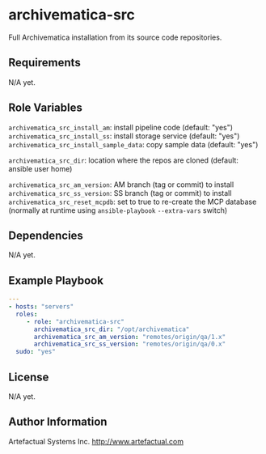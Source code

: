 archivematica-src
=================

Full Archivematica installation from its source code repositories.

Requirements
------------

N/A yet.

Role Variables
--------------

`archivematica_src_install_am`: install pipeline code (default: "yes")
`archivematica_src_install_ss`: install storage service (default: "yes")
`archivematica_src_install_sample_data`: copy sample data (default: "yes")

`archivematica_src_dir`: location where the repos are cloned (default: ansible user home)

`archivematica_src_am_version`: AM branch (tag or commit) to install
`archivematica_src_ss_version`: SS branch (tag or commit) to install
`archivematica_src_reset_mcpdb`: set to true to re-create the MCP database (normally at runtime using `ansible-playbook` `--extra-vars` switch)

Dependencies
------------

N/A yet.

Example Playbook
----------------

```yaml
---
- hosts: "servers"
  roles:
     - role: "archivematica-src"
       archivematica_src_dir: "/opt/archivematica"
       archivematica_src_am_version: "remotes/origin/qa/1.x"
       archivematica_src_ss_version: "remotes/origin/qa/0.x"
  sudo: "yes"
```

License
-------

N/A yet.

Author Information
------------------

Artefactual Systems Inc.
http://www.artefactual.com
